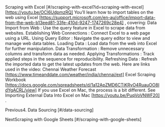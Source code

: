 Scraping with Excel [#/scraping-with-excel?id=scraping-with-excel] [https://youtu.be/OCl6UdpmzRQ] You’ll learn how to import tables on the web using Excel [https://support.microsoft.com/en-au/office/import-data-from-the-web-b13eed81-33fe-410d-9247-1747269c28e4] , covering: Data Import from Web : Use the query feature in Excel to scrape data from websites. Establishing Web Connections : Connect Excel to a web page using a URL. Using Query Editor : Navigate the query editor to view and manage web data tables. Loading Data : Load data from the web into Excel for further manipulation. Data Transformation : Remove unnecessary columns and transform data as needed. Applying Transformations : Track applied steps in the sequence for reproducibility. Refreshing Data : Refresh the imported data to get the latest updates from the web. Here are links used in the video: Chennai Weather Forecast [https://www.timeanddate.com/weather/india/chennai/ext] Excel Scraping Workbook [https://docs.google.com/spreadsheets/d/1a12ApZMD6CTiKRyO4RuauOO8IdYgACRL/view] If you use Excel on Mac, the process is a bit different. See Importing External Data Into Excel on Mac [https://youtu.be/PuqVoVNWF20] .

Previous4. Data Sourcing [#/data-sourcing]

NextScraping with Google Sheets [#/scraping-with-google-sheets]